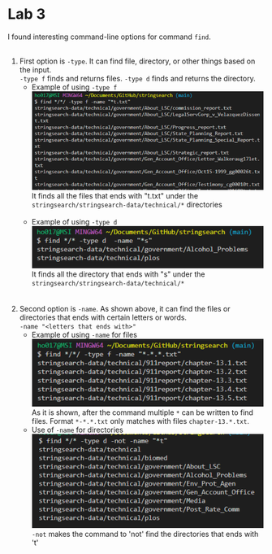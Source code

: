 # Lab  3<br/>
I found interesting command-line options for command `find`. <br/><br/>
  1. First option is `-type`. It can find file, directory, or other things based on the input.<br/>
`-type f` finds and returns files. `-type d` finds and returns the directory. <br/>
     * Example of using `-type f` <br/>
     ![fname](https://raw.githubusercontent.com/hojun01720/cse15l-lab-reports/main/f-name.png) <br/>
     It finds all the files that ends with "t.txt" under the `stringsearch/stringsearch-data/technical/*` directories <br/><br/>
     * Example of using `-type d` <br/>
     ![dname](https://raw.githubusercontent.com/hojun01720/cse15l-lab-reports/main/d-name.png)<br/>
     It finds all the directory that ends with "s" under the `stringsearch/stringsearch-data/technical/*`<br/><br/><br/>
  2. Second option is `-name`. As shown above, it can find the files or directories that ends with certain letters or words.<br/>
  `-name "<letters that ends with>"` <br/>
     * Example of using `-name` for files <br/>
     ![fnamestars](https://raw.githubusercontent.com/hojun01720/cse15l-lab-reports/main/f-name-stars.png)<br/>
     As it is shown, after the command multiple `*` can be written to find files. Format `*-*.*.txt` only matches with files `chapter-13.*.txt`.
     * Use of `-name` for directories <br/>
     ![dnotname](https://github.com/hojun01720/cse15l-lab-reports/blob/main/d-not-name.png?raw=true) <br/>
     `-not` makes the command to 'not' find the directories that ends with 't'
